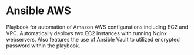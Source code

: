# Ansible AWS

Playbook for automation of Amazon AWS configurations including EC2 and VPC.
Automatically deploys two EC2 instances with running Nginx webservers.
Also features the use of Ansible Vault to utilized encrypted password within the playbook.